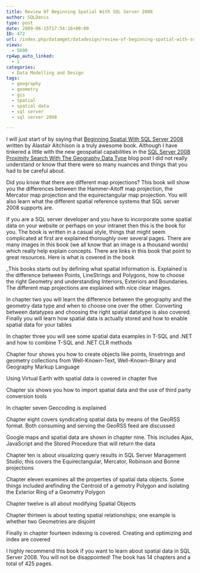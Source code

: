 ```yaml
---
title: Review Of Beginning Spatial With SQL Server 2008
author: SQLDenis
type: post
date: 2009-06-15T17:54:16+00:00
ID: 472
url: /index.php/datamgmt/datadesign/review-of-beginning-spatial-with-sql-ser-2008/
views:
  - 5690
rp4wp_auto_linked:
  - 1
categories:
  - Data Modelling and Design
tags:
  - geography
  - geometry
  - gis
  - spatial
  - spatial data
  - sql server
  - sql server 2008

---
```

I will just start of by saying that [Beginning Spatial With SQL Server 2008][1] written by Alastair Aitchison is a truly awesome book. Although I have tinkered a little with the new geospatial capabilities in the [SQL Server 2008 Proximity Search With The Geography Data Type][2] blog post I did not really understand or know that there were so many nuances and things that you had to be careful about.
  
Did you know that there are different map projections? This book will show you the differences between the Hammer-Aitoff map projection, the Mercator map projection and the equirectangular map projection. You will also learn what the different spatial reference systems that SQL server 2008 supports are. 

If you are a SQL server developer and you have to incorporate some spatial data on your website or perhaps on your intranet then this is the book for you. The book is written in a casual style, things that might seem complicated at first are explained thoroughly over several pages. There are many images in this book (we all know that an image is a thousand words) which really help explain concepts. There are links in this book that point to great resources. Here is what is covered in the book

_This books starts out by defining what spatial information is. Explained is the difference between Points, LineStrings and Polygons, how to choose the right Geometry and understanding Interiors, Exteriors and Boundaries. The different map projections are explained with nice clear images. </p> 

In chapter two you will learn the difference between the geography and the geometry data type and when to choose one over the other. Converting between datatypes and choosing the right spatial datatype is also covered. Finally you will learn how spatial data is actually stored and how to enable spatial data for your tables

In chapter three you will see some spatial data examples in T-SQL and .NET and how to combine T-SQL and .NET CLR methods

Chapter four shows you how to create objects like points, linsetrings and geometry collections from Well-Known-Text, Well-Known-Binary and Geography Markup Language

Using Virtual Earth with spatial data is covered in chapter five

Chapter six shows you how to import spatial data and the use of third party conversion tools

In chapter seven Geocoding is explained

Chapter eight covers syndicating spatial data by means of the GeoRSS format. Both consuming and serving the GeoRSS feed are discussed

Google maps and spatial data are shown in chapter nine. This includes Ajax, JavaScript and the Stored Procedure that will return the data

Chapter ten is about visualizing query results in SQL Server Management Studio; this covers the Equirectangular, Mercator, Robinson and Bonne projections

Chapter eleven examines all the properties of spatial data objects. Some things included arefinding the Centroid of a gemotry Polygon and isolating the Exterior Ring of a Geometry Polygon

Chapter twelve is all about modifying Spatial Objects

Chapter thirteen is about testing spatial relationships; one example is whether two Geometries are disjoint

Finally in chapter fourteen indexing is covered. Creating and optimizing and index are covered</em>

I highly recommend this book if you want to learn about spatial data in SQL Server 2008. You will not be disappointed! The book has 14 chapters and a total of 425 pages.

 [1]: http://www.amazon.com/gp/product/1430218290?ie=UTF8&tag=sql08-20&linkCode=as2&camp=1789&creative=390957&creativeASIN=1430218290
 [2]: /index.php/DataMgmt/DataDesign/sql-server-2008-proximity-search-with-th
